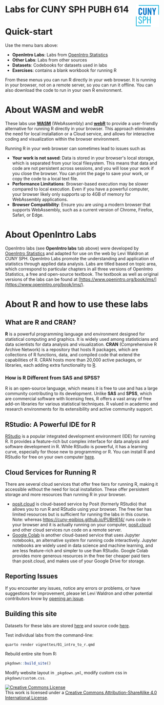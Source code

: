 # Labs for CUNY SPH PUBH 614 <img src="man/figures/CUNYlogo.png" align="right" width="75" height="75" alt="logo"/>

# Quick-start

Use the menu bars above:

- **OpenIntro Labs**: Labs from [OpenIntro Statistics][OpenIntro]
- **Other Labs**: Labs from other sources
- **Datasets**: Codebooks for datasets used in labs
- **Exercises**: contains a blank workbook for running R

From these menus you can run R directly in your web browser. It is running in
your browser, not on a remote server, so you can run it offline. 
You can also download the code to run in your own R environment.

# About WASM and webR

These labs use **[WASM]** (WebAssembly) and **[webR]** to provide a user-friendly 
alternative for running R directly in your browser. This approach eliminates the 
need for local installation or a Cloud service, and allows for interactive 
coding and visualization within the browser environment.

Running R in your web browser can sometimes lead to issues such as

- **Your work is not saved**: Data is stored in your browser's local storage, which is 
separated from your local filesystem. This means that data and code are not 
persistent across sessions, and you will lose your work if you close the browser.
You can print the page to save your work, or copy the code to a local text file.
- **Performance Limitations**: Browser-based execution may be slower compared to 
local execution. Even if you have a powerful computer, your browser likely only
supports up to 4GB of memory for WebAssembly applications.
- **Browser Compatibility**: Ensure you are using a modern browser that supports 
WebAssembly, such as a current version of Chrome, Firefox, Safari, or Edge.

[webR]: https://docs.r-wasm.org/webr/latest/
[WASM]: https://developer.mozilla.org/en-US/docs/WebAssembly

# About OpenIntro Labs

OpenIntro labs (see **OpenIntro labs** tab above) were developed by [OpenIntro Statistics][OpenIntro] and adapted for 
use on the web by Levi Waldron at CUNY SPH. OpenIntro Labs promote the 
understanding and application of statistics through applied data analysis. 
Labs are titled based on topic area, which correspond to particular chapters in 
all three versions of OpenIntro Statistics, a free and open-source textbook. 
The textbook as well as original versions of the labs can be found at 
[https://www.openintro.org/book/ims/](https://www.openintro.org/book/ims/).

[OpenIntro]: https://www.openintro.org/

# About R and how to use these labs

## What are R and CRAN?

**R** is a powerful programming language and environment designed 
for statistical computing and graphics. It is widely used among statisticians 
and data scientists for data analysis and visualization. **CRAN** (Comprehensive 
R Archive Network) is a repository that hosts R packages, which are collections 
of R functions, data, and compiled code that extend the capabilities of R. 
CRAN hosts more than 20,000 active packages, or libraries, each adding extra
functionality to [R](https://cran.r-project.org).

### How is R Different from SAS and SPSS?

R is an open-source language, which means it is free to use and has a large 
community contributing to its development. Unlike **SAS** and **SPSS**, which 
are commercial software with licensing fees, R offers a vast 
array of free add-on libraries for various statistical techniques. R valued in 
academic and research environments for its extensibility and active community support.

## RStudio: A Powerful IDE for R

[RStudio] is a popular integrated development environment (IDE) for running R. 
It provides a feature-rich but complex interface for data analysis and software
development in R. While RStudio is powerful, it has a learning 
curve, especially for those new to programming or R. You can install R and 
RStudio for free on your own computer [here][RStudio].

[RStudio]: https://posit.co/download/rstudio-desktop/

## Cloud Services for Running R

There are several cloud services that offer free tiers for running R, making it 
accessible without the need for local installation. These offer persistent storage
and more resources than running R in your browser.

- [posit.cloud] is cloud-based service by Posit (formerly RStudio) 
that allows you to run R and RStudio using your browser. The
free tier has limited resources but is sufficient for running the labs in this
course. Note: whereas https://cuny-epibios.github.io/PUBH614/ runs code in your 
browser and it is actually running on your computer, [posit.cloud] and other
cloud services run code on a remote server.
- [Google Colab](https://colab.research.google.com/) is another cloud-based 
service that uses Jupyter notebooks, an alternative system for running code 
interactively. Jupyter notebooks are widely used in data science and machine 
learning, and are less feature-rich and simpler to use than RStudio. Google 
Colab provides more generous resources in the free tier cheaper paid tiers than
posit.cloud, and makes use of your Google Drive for storage.

[posit.cloud]: https://posit.cloud/

## Reporting Issues

If you encounter any issues, notice any errors or problems, or have suggestions
for improvement, please let Levi Waldron and other potential contributors know 
by [opening an issue](https://github.com/CUNY-epibios/PUBH614/issues).

## Building this site

Datasets for these labs are stored 
[here](https://github.com/CUNY-epibios/PUBH614/tree/main/datasets) and source
code [here](https://github.com/CUNY-epibios/PUBH614/).

Test individual labs from the command-line:
```sh
quarto render vignettes/01_intro_to_r.qmd
```

Rebuild entire site from R:
```R
pkgdown::build_site()
```

Modify website layout in `_pkgdown.yml`, modify custom css in `pkgdown/custom.css`.

<a rel="license" href="https://creativecommons.org/licenses/by-sa/4.0/"><img alt="Creative Commons License" style="border-width:0" src="https://i.creativecommons.org/l/by-sa/4.0/88x31.png" /></a><br />This work is licensed under a <a rel="license" href="https://creativecommons.org/licenses/by-sa/4.0/">Creative Commons Attribution-ShareAlike 4.0 International License</a>.

